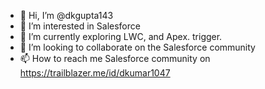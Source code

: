 - 👋 Hi, I’m @dkgupta143
- 👀 I’m interested in Salesforce
- 🌱 I’m currently exploring  LWC, and Apex. trigger. 
- 💞️ I’m looking to collaborate on the Salesforce community 
- 📫 How to reach me Salesforce community on https://trailblazer.me/id/dkumar1047

<!---
dkgupta143/dkgupta143 is a ✨ special ✨ repository because its `README.md` (this file) appears on your GitHub profile.
You can click the Preview link to take a look at your changes.
--->
